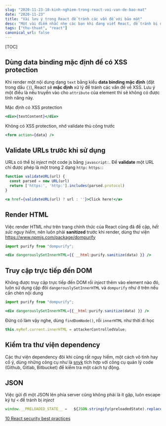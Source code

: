 ```yaml
---
slug: "2020-11-23-10-kinh-nghiem-trong-react-voi-van-de-bao-mat"
date: "2020-11-23"
title: "Vài lưu ý trong React để tránh các vấn đề với bảo mật"
desc: "Một vài điểm nhắc nhẹ các bạn khi đang viết React, để tránh bị dính injection"
tags: ["thu-thuat", "react"]
canonical_url: false
---
```


[TOC]

## Dùng data binding mặc định để có XSS protection

Khi render một nội dung dạng `text` bằng kiểu **data binding mặc định** (đặt trong dấu `{}`), React sẽ **mặc định** xử lý để tránh các vấn đề về XSS. Lưu ý một điều là nếu truyền vào cho `attribute` của element thì sẽ không có được tính năng này.

Mặc định có XSS protection

```jsx
<div>{textContent}</div>
```

Không có XSS protection, nhớ validate thủ công trước

```jsx
<form action={data} />
```

## Validate URLs trước khi sử dụng

URLs có thể bị *inject* một code js bằng `javascript:`. Để **validate** một URL chỉ được phép là một trong 2 dạng `http:` `https:`:

```jsx
function validateURL(url) {
  const parsed = new URL(url)
  return ['https:', 'http:'].includes(parsed.protocol)
}

<a href={validateURL(url) ? url : ''}>Click here!</a>
```

## Render HTML

Việc render HTML như trên trang chính thức của React cũng đã đề cập, *hết sức nguy hiểm*, nên luôn phải **sanitized** trước khi render, dùng thư viện https://www.npmjs.com/package/dompurify

```jsx
import purify from "dompurify";

<div dangerouslySetInnerHTML={{ __html:purify.sanitize(data) }} />
```

## Truy cập trực tiếp đến DOM

Không được truy cập trực tiếp đến DOM rồi *inject* thêm vào element nào đó, luôn sử dụng cặp đôi `dangerouslySetInnerHTML` và `dompurify` như ở trên nếu cần chèn nội dung

```jsx
import purify from "dompurify";

<div dangerouslySetInnerHTML={{__html:purify.sanitize(data) }} />
```

Đừng có làm vậy nghe, dùng `findDomNode()`, rồi `innerHTML` như thời đi học

```jsx
this.myRef.current.innerHTML = attackerControlledValue;
```

## Kiểm tra thư viện dependency

Các thư viện dependency đôi khi cũng rất nguy hiểm, một cách vô tình hay cố ý, dùng những công cụ như là [snyk](https://www.npmjs.com/package/snyk) tích hợp với công cụ quản lý code (Github, Gitlab, Bitbucket) để kiểm tra một cách tự động.

## JSON

Việc gửi đi một JSON lên phía server cũng không phải là ít gặp, luôn escape ký tự `<` để tránh bị *inject*

```js
window.__PRELOADED_STATE__ =   ${JSON.stringify(preloadedState).replace( /</g, '\\u003c')}
```



[10 React security best practices](https://snyk.io/blog/10-react-security-best-practices/)